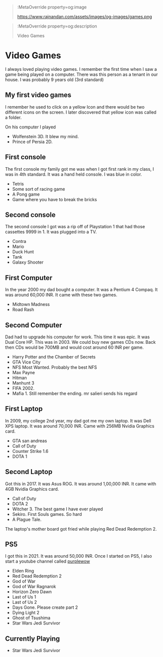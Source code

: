 > :MetaOverride property=og:image
>
> https://www.rajnandan.com/assets/images/og-images/games.png

> :MetaOverride property=og:description
>
> Video Games




# Video Games

I always loved playing video games. I remember the first time when I saw a game being played on a computer. There was this person as a tenant in our house. I was probably 9 years old (3rd standard)

## My first video games
I remember he used to click on a yellow Icon and there would be two different icons on the screen. I later discovered that yellow icon was called a folder.

On his computer I played 
- Wolfenstein 3D. It blew my mind. 
- Prince of Persia 2D.

## First console

The first console my family got me was when I got first rank in my class, I was in 4th standard. It was a hand held console. I was blue in color.

- Tetris
- Some sort of racing game
- A Pong game
- Game where you have to break the bricks

## Second console

The second console I got was a rip off of Playstation 1 that had those cassettes 9999 in 1. It was plugged into a TV.

- Contra
- Mario
- Duck Hunt
- Tank
- Galaxy Shooter

## First Computer
In the year 2000 my dad bought a computer. It was a Pentium 4 Compaq. It was around 60,000 INR. It came with these two games.
- Midtown Madness
- Road Rash

## Second Computer

Dad had to upgrade his computer for work. This time it was epic. It was Dual Core HP. This was in 2003. We could buy new games CDs now. Back then CDs would be 700MB and would cost around 60 INR per game. 

- Harry Potter and the Chamber of Secrets
- GTA Vice City
- NFS Most Wanted. Probably the best NFS
- Max Payne
- Hitman
- Manhunt 3
- FIFA 2002. 
- Mafia 1. Still remember the ending. mr salieri sends his regard

## First Laptop

In 2009, my college 2nd year, my dad got me my own laptop. It was Dell XPS laptop. It was around 70,000 INR. Came with 256MB Nvidia Graphics card. 

- GTA san andreas
- Call of Duty
- Counter Strike 1.6
- DOTA 1

## Second Laptop

Got this in 2017. It was Asus ROG. It was around 1,00,000 INR. It came with 4GB Nvidia Graphics card.

- Call of Duty
- DOTA 2
- Witcher 3. The best game I have ever played
- Sekiro. First Souls games. So hard
- A Plague Tale.

The laptop's mother board got fried while playing Red Dead Redemption 2.

## PS5

I got this in 2021. It was around 50,000 INR. Once I started on PS5, I also start a youtube channel called [purplewow](https://www.youtube.com/channel/UCYTrhzX3Wdywn4FkX3Im6kg)

- Elden Ring
- Red Dead Redemption 2
- God of War
- God of War Ragnarok
- Horizon Zero Dawn
- Last of Us 1
- Last of Us 2
- Days Gone. Please create part 2
- Dying Light 2
- Ghost of Tsushima
- Star Wars Jedi Survivor

## Currently Playing

- Star Wars Jedi Survivor